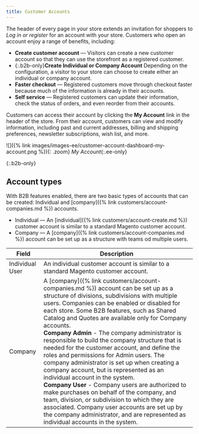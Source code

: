 ```yaml
---
title: Customer Accounts
---
```


The header of every page in your store extends an invitation for shoppers to _Log in or register_ for an account with your store. Customers who open an account enjoy a range of benefits, including:

- **Create customer account** — Visitors can create a new customer account so that they can use the storefront as a registered customer.
- {:.b2b-only}**Create Individual or Company Account** Depending on the configuration, a visitor to your store can choose to create either an individual or company account.
- **Faster checkout** — Registered customers move through checkout faster because much of the information is already in their accounts.
- **Self service** — Registered customers can update their information, check the status of orders, and even reorder from their accounts.

Customers can access their account by clicking the **My Account** link in the header of the store. From their account, customers can view and modify information, including past and current addresses, billing and shipping preferences, newsletter subscriptions, wish list, and more.

![]({% link images/images-ee/customer-account-dashboard-my-account.png %}){: .zoom}
_My Account_{:.ee-only}

{:.b2b-only}
## Account types

With B2B features enabled, there are two basic types of accounts that can be created: Individual and [company]({% link customers/account-companies.md %}) accounts.

- Individual — An [individual]({% link customers/account-create.md %}) customer account is similar to a standard Magento customer account.
- Company — A [company]({% link customers/account-companies.md %}) account can be set up as a structure with teams od multiple users.

|Field|Description|
|--- |--- |
|Individual User|An individual customer account is similar to a standard Magento customer account.|
|Company|A [company]({% link customers/account-companies.md %}) account can be set up as a structure of divisions, subdivisions with multiple users. Companies can be enabled or disabled for each store. Some B2B features, such as Shared Catalog and Quotes are available only for Company accounts. <br/>**Company Admin** - The company administrator is responsible to build the company structure that is needed for the customer account, and define the roles and permissions for  Admin users. The company administrator is set up when creating a company account, but is represented as an individual account in the system. <br/>**Company User** - Company users are authorized to make purchases on behalf of the company, and team, division, or subdivision to which they are associated. Company user accounts are set up by the company administrator, and are represented as individual accounts in the system.|
